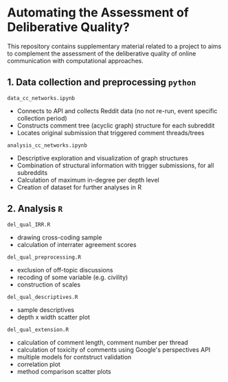 # Automating the Assessment of Deliberative Quality?

This repository contains supplementary material related to a project to aims to complement the assessment of the deliberative quality of online communication with computational approaches.


## 1. Data collection and preprocessing `python`

`data_cc_networks.ipynb`
* Connects to API and collects Reddit data (no not re-run, event specific collection period)
* Constructs comment tree (acyclic graph) structure for each subreddit
* Locates original submission that triggered comment threads/trees

`analysis_cc_networks.ipynb`
* Descriptive exploration and visualization of graph structures
* Combination of structural information with trigger submissions, for all subreddits
* Calculation of maximum in-degree per depth level
* Creation of dataset for further analyses in R

## 2. Analysis `R`

`del_qual_IRR.R`
* drawing cross-coding sample
* calculation of interrater agreement scores

`del_qual_preprocessing.R`
* exclusion of off-topic discussions
* recoding of some variable (e.g. civility)
* construction of scales 

`del_qual_descriptives.R`
* sample descriptives
* depth x width scatter plot

`del_qual_extension.R`
* calculation of comment length, comment number per thread 
* calculation of toxicity of comments using Google's perspectives API
* multiple models for contstruct validation 
* correlation plot
* method comparison scatter plots

